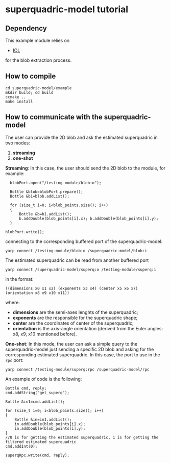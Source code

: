 # superquadric-model tutorial
## Dependency
This example module relies on

- [IOL](https://github.com/robotology/iol)

for  the blob extraction process.

## How to compile
```
cd superquadric-model/example
mkdir build; cd build
ccmake ..
make install
```
## How to communicate with the superquadric-model
The user can provide the 2D blob and ask the estimated superquadric in two modes:

1. **streaming**
2. **one-shot**

**Streaming**: In this case,  the user should send the 2D blob to the module, for example:
```
  blobPort.open("/testing-module/blob:o");
  
  Bottle &blob=blobPort.prepare();
  Bottle &b1=blob.addList();
  
  for (size_t i=0; i<blob_points.size(); i++)
  {
      Bottle &b=b1.addList();
      b.addDouble(blob_points[i].x); b.addDouble(blob_points[i].y);
  }

blobPort.write();
```
connecting to the  corresponding buffered port of the superquadric-model:
```
yarp connect /testing-module/blob:o /superquadric-model/blob:i
```
The estimated superquadric can be read from another buffered port 
```
yarp connect /superquadric-model/superq:o /testing-module/superq:i
```
in the format:
```
((dimensions x0 x1 x2) (exponents x3 x4) (center x5 x6 x7) (orientation x8 x9 x10 x11))
```
where:
 - **dimensions** are the semi-axes lenghts of the superquadric;
 - **exponents** are the responsible for the superquadric shape;
 - **center** are the coordinates of center of the superquadric;
 - **orientation** is the axis-angle orientation (derived from the Euler angles: x8, x9, x10 mentioned before).
 
**One-shot**: In this mode, the user can ask a simple query to the superquadric-model just sending a specific 2D blob and asking for the corresponding estimated superquadric. In this case, the port to use in the `rpc` port:
```
yarp connect /testing-module/superq:rpc /superquadric-model/rpc
```
An example of code is the following:
```
Bottle cmd, reply;
cmd.addString("get_superq");

Bottle &in1=cmd.addList();

for (size_t i=0; i<blob_points.size(); i++)
{
    Bottle &in=in1.addList();
    in.addDouble(blob_points[i].x);                        
    in.addDouble(blob_points[i].y);
}
//0 is for getting the estimated superquadric, 1 is for getting the filtered estimated superquadric
cmd.addInt(0);

superqRpc.write(cmd, reply);
```
